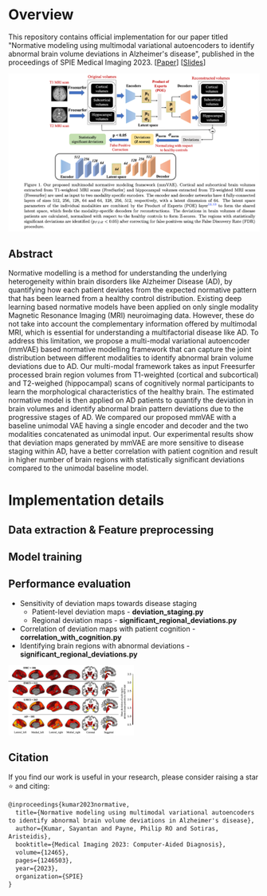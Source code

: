 # Overview
This repository contains official implementation for our paper titled "Normative modeling using multimodal variational autoencoders to identify abnormal brain volume deviations in Alzheimer's disease", published in the proceedings of SPIE Medical Imaging 2023. [[Paper](https://dl.acm.org/doi/pdf/10.1145/3535508.3545547)] [[Slides](https://docs.google.com/presentation/d/13uWGCq-Co8ZOtEEuAgeXzQxv_0F9JK_B/edit#slide=id.p1)]

![Workflow](Combined_Plots/workflow_with_captions.png)


## Abstract

Normative modelling is a method for understanding the underlying heterogeneity within brain disorders like Alzheimer Disease (AD), by quantifying how each patient deviates from the expected normative pattern that has been learned from a healthy control distribution. Existing deep learning based normative models have been applied on only single modality Magnetic Resonance Imaging (MRI) neuroimaging data. However, these do not take into account the complementary information offered by multimodal MRI, which is essential for understanding a multifactorial disease like AD. To address this limitation, we propose a multi-modal variational autoencoder (mmVAE) based normative modelling framework that can capture the joint distribution between different modalities to identify abnormal brain volume deviations due to AD. Our multi-modal framework takes as input Freesurfer processed brain region volumes from T1-weighted (cortical and subcortical) and T2-weighed (hippocampal) scans of cognitively normal participants to learn the morphological characteristics of the healthy brain. The estimated normative model is then applied on AD patients to quantify the deviation in brain volumes and identify abnormal brain pattern deviations due to the progressive stages of AD. We compared our proposed mmVAE with a baseline unimodal VAE having a single encoder and decoder and the two modalities concatenated as unimodal input. Our experimental results show that deviation maps generated by mmVAE are more sensitive to disease staging within AD, have a better correlation with patient cognition and result in higher number of brain regions with statistically significant deviations compared to the unimodal baseline model.

# Implementation details

## Data extraction & Feature preprocessing

## Model training

## Performance evaluation

- Sensitivity of deviation maps towards disease staging
  - Patient-level deviation maps - **deviation_staging.py**
  - Regional deviation maps - **significant_regional_deviations.py**
- Correlation of deviation maps with patient cognition - **correlation_with_cognition.py**
- Identifying brain regions with abnormal deviations - **significant_regional_deviations.py**

<img width="50%" height="50%" src="Combined_Plots/mean_deviation_maps.png">


## Citation
If you find our work is useful in your research, please consider raising a star  :star:  and citing:

```
@inproceedings{kumar2023normative,
  title={Normative modeling using multimodal variational autoencoders to identify abnormal brain volume deviations in Alzheimer's disease},
  author={Kumar, Sayantan and Payne, Philip RO and Sotiras, Aristeidis},
  booktitle={Medical Imaging 2023: Computer-Aided Diagnosis},
  volume={12465},
  pages={1246503},
  year={2023},
  organization={SPIE}
}
